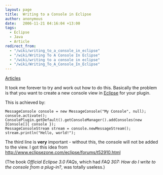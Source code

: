 ```yaml
---
layout: page
title:  Writing to a Console in Eclipse
author: anonymous
date:   2006-11-21 04:16:04 +13:00
tags:
  - Eclipse
  - Java
  - Article
redirect_from:
  - "/wiki/writing_to_a_console_in_eclipse"
  - "/wiki/Writing To A Console In Eclipse"
  - "/wiki/writing to a console in eclipse"
  - "/wiki/Writing_To_A_Console_In_Eclipse"
---
```


[Articles](Articles.md)

It took me forever to try and work out how to do this. Basically the problem is that you want to create a new console view in [Eclipse](Eclipse.md) for your plugin.

This is achieved by:

```
MessageConsole console = new MessageConsole("My Console", null);
console.activate();
ConsolePlugin.getDefault().getConsoleManager().addConsoles(new IConsole[]{ console });
MessageConsoleStream stream = console.newMessageStream();
stream.println("Hello, world!");
```

The third line is **very** important - without this, the console will not be added to the view. I got this idea from http://www.eclipsezone.com/eclipse/forums/t52910.html

(The book _Official Eclipse 3.0 FAQs_, which had _FAQ 307: How do I write to the console from a plug-in?_, was totally useless.)
